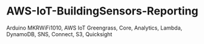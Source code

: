 # AWS-IoT-BuildingSensors-Reporting
Arduino MKRWiFi1010, AWS IoT Greengrass, Core, Analytics, Lambda, DynamoDB, SNS, Connect, S3, Quicksight
